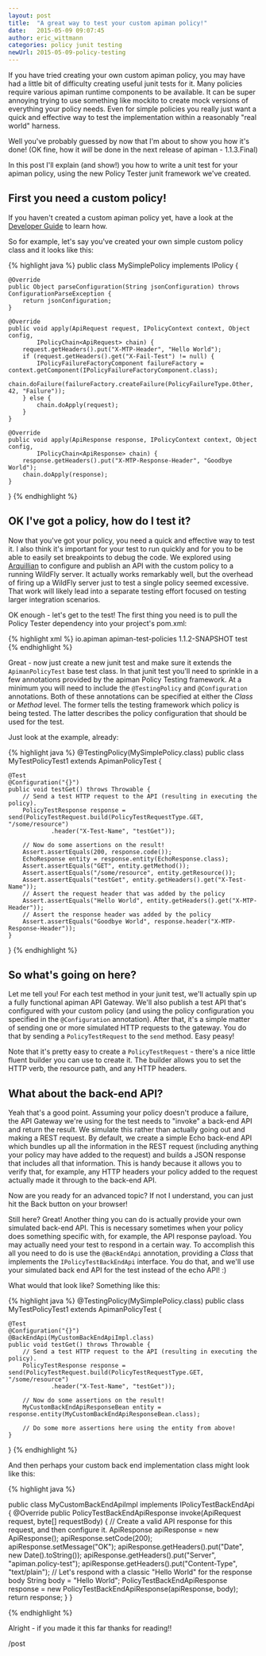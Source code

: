 ```yaml
---
layout: post
title:  "A great way to test your custom apiman policy!"
date:   2015-05-09 09:07:45
author: eric_wittmann
categories: policy junit testing
newUrl: 2015-05-09-policy-testing
---
```


If you have tried creating your own custom apiman policy, you may have had a little bit of
difficulty creating useful junit tests for it.  Many policies require various apiman
runtime components to be available.  It can be super annoying trying to use something like
mockito to create mock versions of everything your policy needs.  Even for simple policies
you really just want a quick and effective way to test the implementation within a
reasonably "real world" harness.

Well you've probably guessed by now that I'm about to show you how it's done!  (OK fine,
how it *will* be done in the next release of apiman - 1.1.3.Final)

<!--more-->

In this post I'll explain (and show!) you how to write a unit test for your apiman
policy, using the new Policy Tester junit framework we've created.  

## First you need a custom policy!

If you haven't created a custom apiman policy yet, have a look at the
[Developer Guide](https://www.apiman.io/latest/developer-guide.html#_plugins) to
learn how.

So for example, let's say you've created your own simple custom policy class and it
looks like this:

{% highlight java %}
public class MySimplePolicy implements IPolicy {

    @Override
    public Object parseConfiguration(String jsonConfiguration) throws ConfigurationParseException {
        return jsonConfiguration;
    }

    @Override
    public void apply(ApiRequest request, IPolicyContext context, Object config,
            IPolicyChain<ApiRequest> chain) {
        request.getHeaders().put("X-MTP-Header", "Hello World");
        if (request.getHeaders().get("X-Fail-Test") != null) {
            IPolicyFailureFactoryComponent failureFactory = context.getComponent(IPolicyFailureFactoryComponent.class);
            chain.doFailure(failureFactory.createFailure(PolicyFailureType.Other, 42, "Failure"));
        } else {
            chain.doApply(request);
        }
    }

    @Override
    public void apply(ApiResponse response, IPolicyContext context, Object config,
            IPolicyChain<ApiResponse> chain) {
        response.getHeaders().put("X-MTP-Response-Header", "Goodbye World");
        chain.doApply(response);
    }
}
{% endhighlight %}

## OK I've got a policy, how do I test it?

Now that you've got your policy, you need a quick and effective way to test it.  I also
think it's important for your test to run quickly and for you to be able to easily set
breakpoints to debug the code.  We explored using [Arquillian](https://arquillian.org/)
to configure and publish an API with the custom policy to a running WildFly server.
It actually works remarkably well, but the overhead of firing up a WildFly server just
to test a single policy seemed excessive.  That work will likely lead into a separate
testing effort focused on testing larger integration scenarios.

OK enough - let's get to the test!  The first thing you need is to pull the Policy
Tester dependency into your project's pom.xml:

{% highlight xml %}
<dependency>
   <groupId>io.apiman</groupId>
   <artifactId>apiman-test-policies</artifactId>
   <version>1.1.2-SNAPSHOT</version>
   <scope>test</scope>
</dependency>
{% endhighlight %}

Great - now just create a new junit test and make sure it extends the `ApimanPolicyTest`
base test class.  In that junit test you'll need to sprinkle in a few annotations
provided by the apiman Policy Testing framework.  At a minimum you will need to
include the `@TestingPolicy` and `@Configuration` annotations.  Both of these annotations
can be specified at either the *Class* or *Method* level. The former tells the testing
framework which policy is being tested.  The latter describes the policy configuration
that should be used for the test.

Just look at the example, already:

{% highlight java %}
@TestingPolicy(MySimplePolicy.class)
public class MyTestPolicyTest1 extends ApimanPolicyTest {

    @Test
    @Configuration("{}")
    public void testGet() throws Throwable {
        // Send a test HTTP request to the API (resulting in executing the policy).
        PolicyTestResponse response = send(PolicyTestRequest.build(PolicyTestRequestType.GET, "/some/resource")
                .header("X-Test-Name", "testGet"));

        // Now do some assertions on the result!
        Assert.assertEquals(200, response.code());
        EchoResponse entity = response.entity(EchoResponse.class);
        Assert.assertEquals("GET", entity.getMethod());
        Assert.assertEquals("/some/resource", entity.getResource());
        Assert.assertEquals("testGet", entity.getHeaders().get("X-Test-Name"));
        // Assert the request header that was added by the policy
        Assert.assertEquals("Hello World", entity.getHeaders().get("X-MTP-Header"));
        // Assert the response header was added by the policy
        Assert.assertEquals("Goodbye World", response.header("X-MTP-Response-Header"));
    }

}
{% endhighlight %}

## So what's going on here?

Let me tell you!  For each test method in your junit test, we'll actually spin up a fully
functional apiman API Gateway.  We'll also publish a test API that's configured with
your custom policy (and using the policy configuration you specified in the `@Configuration`
annotation).  After that, it's a simple matter of sending one or more simulated HTTP
requests to the gateway.  You do that by sending a `PolicyTestRequest` to the `send` method.
Easy peasy!

Note that it's pretty easy to create a `PolicyTestRequest` - there's a nice little fluent
builder you can use to create it.  The builder allows you to set the HTTP verb, the resource
path, and any HTTP headers.

## What about the back-end API?

Yeah that's a good point.  Assuming your policy doesn't produce a failure, the API Gateway
we're using for the test needs to "invoke" a back-end API and return the result.  We
simulate this rather than actually going out and making a REST request.  By default, we
create a simple Echo back-end API which bundles up all the information in the REST
request (including anything your policy may have added to the request) and builds a JSON
response that includes all that information.  This is handy because it allows you to
verify that, for example, any HTTP headers your policy added to the request actually
made it through to the back-end API.

Now are you ready for an advanced topic?  If not I understand, you can just hit the Back
button on your browser!

Still here?  Great!  Another thing you can do is actually provide your own simulated
back-end API.  This is necessary sometimes when your policy does something
specific with, for example, the API response payload.  You may actually need your
test to respond in a certain way.  To accomplish this all you need to do is use the
`@BackEndApi` annotation, providing a *Class* that implements the
`IPolicyTestBackEndApi` interface.  You do that, and we'll use your simulated
back end API for the test instead of the echo API!  :)

What would that look like?  Something like this:

{% highlight java %}
@TestingPolicy(MySimplePolicy.class)
public class MyTestPolicyTest1 extends ApimanPolicyTest {

    @Test
    @Configuration("{}")
    @BackEndApi(MyCustomBackEndApiImpl.class)
    public void testGet() throws Throwable {
        // Send a test HTTP request to the API (resulting in executing the policy).
        PolicyTestResponse response = send(PolicyTestRequest.build(PolicyTestRequestType.GET, "/some/resource")
                .header("X-Test-Name", "testGet"));

        // Now do some assertions on the result!
        MyCustomBackEndApiResponseBean entity = response.entity(MyCustomBackEndApiResponseBean.class);

        // Do some more assertions here using the entity from above!
    }

}
{% endhighlight %}

And then perhaps your custom back end implementation class might look like this:

{% highlight java %}

public class MyCustomBackEndApiImpl implements IPolicyTestBackEndApi {
    @Override
    public PolicyTestBackEndApiResponse invoke(ApiRequest request, byte[] requestBody) {
        // Create a valid API response for this request, and then configure it.
        ApiResponse apiResponse = new ApiResponse();
        apiResponse.setCode(200);
        apiResponse.setMessage("OK");
        apiResponse.getHeaders().put("Date", new Date().toString());
        apiResponse.getHeaders().put("Server", "apiman.policy-test");
        apiResponse.getHeaders().put("Content-Type", "text/plain");
        // Let's respond with a classic "Hello World" for the response body
        String body = "Hello World";
        PolicyTestBackEndApiResponse response = new PolicyTestBackEndApiResponse(apiResponse, body);
        return response;
    }
}

{% endhighlight %}


Alright - if you made it this far thanks for reading!!

/post
